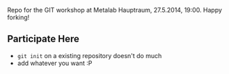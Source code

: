 Repo for the GIT workshop at Metalab Hauptraum, 27.5.2014, 19:00. Happy forking!

Participate Here
----------------
* `git init` on a existing repository doesn't do much
* add whatever you want :P
